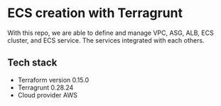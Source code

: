 # ECS creation with Terragrunt

With this repo, we are able to define and manage VPC, ASG, ALB, ECS cluster, and ECS service. 
The services integrated with each others.

## Tech stack
 - Terraform version 0.15.0
 - Terragrunt 0.28.24
 - Cloud provider AWS


